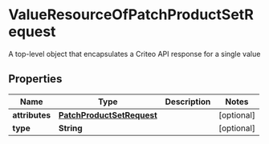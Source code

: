 

# ValueResourceOfPatchProductSetRequest

A top-level object that encapsulates a Criteo API response for a single value

## Properties

| Name | Type | Description | Notes |
|------------ | ------------- | ------------- | -------------|
|**attributes** | [**PatchProductSetRequest**](PatchProductSetRequest.md) |  |  [optional] |
|**type** | **String** |  |  [optional] |



